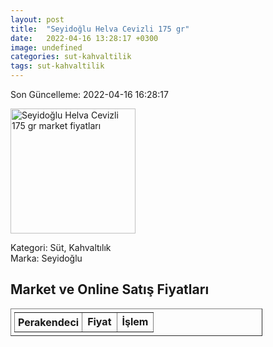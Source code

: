 ```yaml
---
layout: post
title:  "Seyidoğlu Helva Cevizli 175 gr"
date:   2022-04-16 13:28:17 +0300
image: undefined
categories: sut-kahvaltilik
tags: sut-kahvaltilik
---
```


Son Güncelleme: 2022-04-16 16:28:17

<img src="undefined" width="200" alt="Seyidoğlu Helva Cevizli 175 gr market fiyatları" />

Kategori: Süt, Kahvaltılık
<br />
Marka: Seyidoğlu

<h2>Market ve Online Satış Fiyatları</h2>

<table border="1" style="padding: 5px;width:80%;">
  <tr>
    <td style="padding: 5px;"><strong>Perakendeci</strong></td>
    <td><strong>Fiyat</strong></td>
    <td><strong>İşlem</strong></td>
  </tr>
  
</table>
